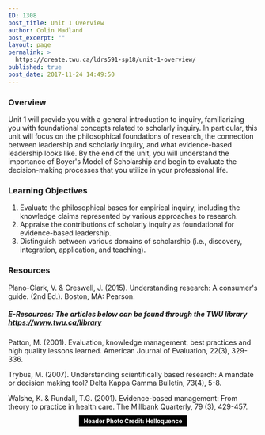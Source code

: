 ```yaml
---
ID: 1308
post_title: Unit 1 Overview
author: Colin Madland
post_excerpt: ""
layout: page
permalink: >
  https://create.twu.ca/ldrs591-sp18/unit-1-overview/
published: true
post_date: 2017-11-24 14:49:50
---
```

<h3>Overview</h3>

Unit 1 will provide you with a general introduction to inquiry, familiarizing you with foundational concepts related to scholarly inquiry. In particular, this unit will focus on the philosophical foundations of research, the connection between leadership and scholarly inquiry, and what evidence-based leadership looks like. By the end of the unit, you will understand the importance of Boyer's Model of Scholarship and begin to evaluate the decision-making processes that you utilize in your professional life.

<h3>Learning Objectives</h3>

<ol>
<li>Evaluate the philosophical bases for empirical inquiry, including the knowledge claims represented by various approaches to research.</li>
<li>Appraise the contributions of scholarly inquiry as foundational for evidence-based leadership.</li>
<li>Distinguish between various domains of scholarship (i.e., discovery, integration, application, and teaching).</li>
</ol>

<h3>Resources</h3>

Plano-Clark, V. &amp; Creswell, J. (2015). Understanding research: A consumer's guide. (2nd Ed.). Boston, MA: Pearson.

<h5>E-Resources: The articles below can be found through the TWU library <a href="https://www.twu.ca/library">https://www.twu.ca/library</a></h5>

Patton, M. (2001). Evaluation, knowledge management, best practices and high quality lessons learned. American Journal of Evaluation, 22(3), 329-336.

Trybus, M. (2007). Understanding scientifically based research: A mandate or decision making tool? Delta Kappa Gamma Bulletin, 73(4), 5-8.

Walshe, K. &amp; Rundall, T.G. (2001). Evidence-based management: From theory to practice in health care. The Millbank Quarterly, 79 (3), 429-457.

<p style="text-align: center"><a style="background-color: black;color: white;text-decoration: none;padding: 4px 6px;font-family: -apple-system, BlinkMacSystemFont, 'San Francisco', 'Helvetica Neue', Helvetica, Ubuntu, Roboto, Noto, 'Segoe UI', Arial, sans-serif;font-size: 12px;font-weight: bold;line-height: 1.2" title="Download free do whatever you want high-resolution photos from Helloquence" href="https://unsplash.com/@helloquence?utm_medium=referral&amp;utm_campaign=photographer-credit&amp;utm_content=creditBadge" target="_blank" rel="noopener noreferrer"><span style="padding: 2px 3px">Header Photo Credit: Helloquence</span></a></p>